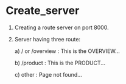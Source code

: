 # Create_server

1. Creating a route server on port 8000.

2. Server having three route:

   a) / or /overview : This is the OVERVIEW...
   
   b) /product : This is the PRODUCT...
   
   c) other : Page not found...
